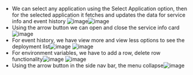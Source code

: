 - We can select any application using the Select Application option, then for the selected application it fetches and updates the data for service info and event history
 ![image](https://github.com/mayukhsharma/kap-assign/assets/86524409/3c6b808c-a79e-4286-972e-60000d82f6fd)![image](https://github.com/mayukhsharma/kap-assign/assets/86524409/d1d49f98-6f98-4c77-aaa4-f04051b2e7b1)
- Using the arrow button we can open and close the service info card![image](https://github.com/mayukhsharma/kap-assign/assets/86524409/1ba91d8a-56e8-409b-86b2-7d3f182c6784)
- For event history, we have view more and view less options to see the deployment list![image](https://github.com/mayukhsharma/kap-assign/assets/86524409/afa6279a-f9a5-4ad7-8a4d-2bd1cf9d79e9)
![image](https://github.com/mayukhsharma/kap-assign/assets/86524409/c14e61bb-12ad-4380-9355-fbd6e6557c3f)
- For environment variables, we have to add a row, delete row functionality![image](https://github.com/mayukhsharma/kap-assign/assets/86524409/a1e1e07f-1ff2-437b-b887-75cc1be6176d)
![image](https://github.com/mayukhsharma/kap-assign/assets/86524409/1fa5cad6-6c41-4e03-a903-ec79a0182e67)
- Using the arrow button in the side nav bar, the menu collapse![image](https://github.com/mayukhsharma/kap-assign/assets/86524409/b5f70803-f807-42ba-be45-6c80db7b366e)



